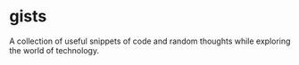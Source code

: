 # gists
A collection of useful snippets of code and random thoughts while exploring the world of technology.

